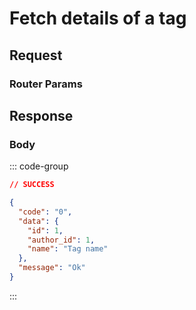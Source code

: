 # Fetch details of a tag

<Api method="get" endpoint="/api/tag/:id" description="Returns a tag details for the given tag ID." />

## Request

<ApiAuth />

### Router Params

<div class="parameters">
  <ApiParam
    name="id"
    type="number"
    description="ID of the tag."
    required
  />
</div>

## Response

<ApiSchema data-type="ITagModel[]" />

<!--@include: @models/tag.md-->

### Body <Badge type="info" text="application/json" class="float-right mt-1" />

::: code-group

```json [SUCCESS]
// SUCCESS

{
  "code": "0",
  "data": {
    "id": 1,
    "author_id": 1,
    "name": "Tag name"
  },
  "message": "Ok"
}
```

<!--@include: @reference/schemas/codes/TAG_NOT_FOUND.md-->

:::